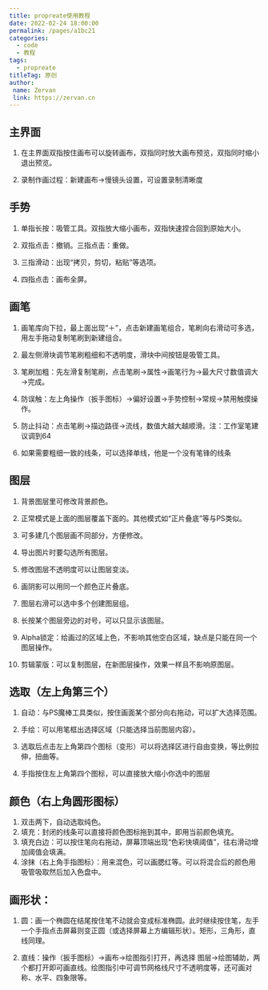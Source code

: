 ```yaml
---
title: propreate使用教程
date: 2022-02-24 18:00:00
permalink: /pages/a1bc21
categories:
  - code
  - 教程
tags:
  - propreate
titleTag: 原创 
author:
 name: Zervan
 link: https://zervan.cn
---
```


## 主界面

1. 在主界面双指按住画布可以旋转画布，双指同时放大画布预览，双指同时缩小退出预览。

2. 录制作画过程：新建画布→慢镜头设置，可设置录制清晰度

## 手势

1. 单指长按：吸管工具。双指放大缩小画布，双指快速捏合回到原始大小。

2. 双指点击：撤销。三指点击：重做。

3. 三指滑动：出现“拷贝，剪切，粘贴”等选项。

4. 四指点击：画布全屏。

## 画笔

1. 画笔库向下拉，最上面出现“＋”，点击新建画笔组合，笔刷向右滑动可多选，用左手拖动复制笔刷到新建组合。

2. 最左侧滑块调节笔刷粗细和不透明度，滑块中间按钮是吸管工具。

3. 笔刷加粗：先左滑复制笔刷，点击笔刷→属性→画笔行为→最大尺寸数值调大→完成。

4. 防误触：左上角操作（扳手图标）→偏好设置→手势控制→常规→禁用触摸操作。

5. 防止抖动：点击笔刷→描边路径→流线，数值大越大越顺滑。注：工作室笔建议调到64
6. 如果需要粗细一致的线条，可以选择单线，他是一个没有笔锋的线条

## 图层

1. 背景图层里可修改背景颜色。

2. 正常模式是上面的图层覆盖下面的。其他模式如“正片叠底”等与PS类似。

3. 可多建几个图层画不同部分，方便修改。

4. 导出图片时要勾选所有图层。

5. 修改图层不透明度可以让图层变淡。

6. 画阴影可以用同一个颜色正片叠底。

7. 图层右滑可以选中多个创建图层组。

8. 长按某个图层旁边的对号，可以只显示该图层。

9. Alpha锁定：给画过的区域上色，不影响其他空白区域，缺点是只能在同一个图层操作。
10. 剪辑蒙版：可以复制图层，在新图层操作，效果一样且不影响原图层。

## 选取（左上角第三个）

1. 自动：与PS魔棒工具类似，按住画面某个部分向右拖动，可以扩大选择范围。

2. 手绘：可以用笔框出选择区域（只能选择当前图层内容）。

3. 选取后点击左上角第四个图标（变形）可以将选择区进行自由变换，等比例拉伸，扭曲等。
4. 手指按住左上角第四个图标，可以直接放大缩小你选中的图层

## 颜色（右上角圆形图标）

1. 双击两下，自动选取纯色。
2. 填充：封闭的线条可以直接将颜色图标拖到其中，即用当前颜色填充。
3. 填充白边：可以按住笔向右拖动，屏幕顶端出现“色彩快填阈值”，往右滑动增加阈值会填满。
4. 涂抹（右上角手指图标）：用来混色，可以画腮红等。可以将混合后的颜色用吸管吸取然后加入色盘中。

## 画形状：

1. 圆：画一个椭圆在结尾按住笔不动就会变成标准椭圆。此时继续按住笔，左手一个手指点击屏幕则变正圆（或选择屏幕上方编辑形状）。矩形，三角形，直线同理。

2. 直线：操作（扳手图标）→画布→绘图指引打开，再选择 图层→绘图辅助，两个都打开即可画直线。绘图指引中可调节网格线尺寸不透明度等，还可画对称、水平、四象限等。